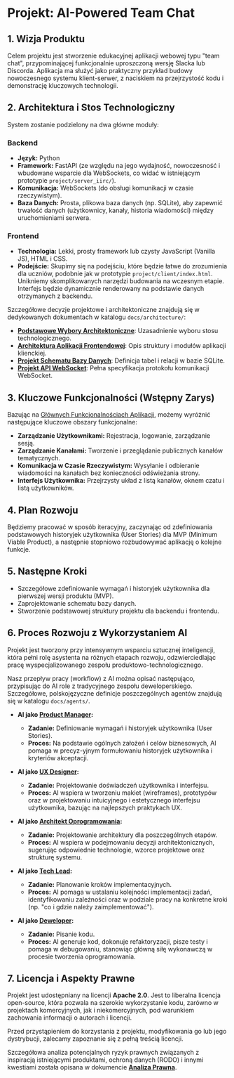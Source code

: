 # Projekt: AI-Powered Team Chat

## 1. Wizja Produktu

Celem projektu jest stworzenie edukacyjnej aplikacji webowej typu "team chat", przypominającej funkcjonalnie uproszczoną wersję Slacka lub Discorda. Aplikacja ma służyć jako praktyczny przykład budowy nowoczesnego systemu klient-serwer, z naciskiem na przejrzystość kodu i demonstrację kluczowych technologii.

## 2. Architektura i Stos Technologiczny

System zostanie podzielony na dwa główne moduły:

### Backend
- **Język:** Python
- **Framework:** FastAPI (ze względu na jego wydajność, nowoczesność i wbudowane wsparcie dla WebSockets, co widać w istniejącym prototypie `project/server_iirc/`).
- **Komunikacja:** WebSockets (do obsługi komunikacji w czasie rzeczywistym).
- **Baza Danych:** Prosta, plikowa baza danych (np. SQLite), aby zapewnić trwałość danych (użytkownicy, kanały, historia wiadomości) między uruchomieniami serwera.

### Frontend
- **Technologia:** Lekki, prosty framework lub czysty JavaScript (Vanilla JS), HTML i CSS.
- **Podejście:** Skupimy się na podejściu, które będzie łatwe do zrozumienia dla uczniów, podobnie jak w prototypie `project/client/index.html`. Unikniemy skomplikowanych narzędzi budowania na wczesnym etapie. Interfejs będzie dynamicznie renderowany na podstawie danych otrzymanych z backendu.

Szczegółowe decyzje projektowe i architektoniczne znajdują się w dedykowanych dokumentach w katalogu `docs/architecture/`:
- **[Podstawowe Wybory Architektoniczne](docs/architecture/basic_choices.md)**: Uzasadnienie wyboru stosu technologicznego.
- **[Architektura Aplikacji Frontendowej](docs/architecture/frontend_architecture.md)**: Opis struktury i modułów aplikacji klienckiej.
- **[Projekt Schematu Bazy Danych](docs/architecture/database_schema.md)**: Definicja tabel i relacji w bazie SQLite.
- **[Projekt API WebSocket](docs/architecture/api_design.md)**: Pełna specyfikacja protokołu komunikacji WebSocket.

## 3. Kluczowe Funkcjonalności (Wstępny Zarys)

Bazując na [Głównych Funkcjonalnościach Aplikacji](docs/product/PRD/main_prd.md), możemy wyróżnić następujące kluczowe obszary funkcjonalne:

- **Zarządzanie Użytkownikami:** Rejestracja, logowanie, zarządzanie sesją.
- **Zarządzanie Kanałami:** Tworzenie i przeglądanie publicznych kanałów tematycznych.
- **Komunikacja w Czasie Rzeczywistym:** Wysyłanie i odbieranie wiadomości na kanałach bez konieczności odświeżania strony.
- **Interfejs Użytkownika:** Przejrzysty układ z listą kanałów, oknem czatu i listą użytkowników.

## 4. Plan Rozwoju

Będziemy pracować w sposób iteracyjny, zaczynając od zdefiniowania podstawowych historyjek użytkownika (User Stories) dla MVP (Minimum Viable Product), a następnie stopniowo rozbudowywać aplikację o kolejne funkcje.

## 5. Następne Kroki

- Szczegółowe zdefiniowanie wymagań i historyjek użytkownika dla pierwszej wersji produktu (MVP).
- Zaprojektowanie schematu bazy danych.
- Stworzenie podstawowej struktury projektu dla backendu i frontendu.

## 6. Proces Rozwoju z Wykorzystaniem AI

Projekt jest tworzony przy intensywnym wsparciu sztucznej inteligencji, która pełni rolę asystenta na różnych etapach rozwoju, odzwierciedlając pracę wyspecjalizowanego zespołu produktowo-technologicznego.

Nasz przepływ pracy (workflow) z AI można opisać następująco, przypisując do AI role z tradycyjnego zespołu deweloperskiego. Szczegółowe, polskojęzyczne definicje poszczególnych agentów znajdują się w katalogu `docs/agents/`.

- **AI jako [Product Manager](docs/agents/product-manager_pl.md):**
    - **Zadanie:** Definiowanie wymagań i historyjek użytkownika (User Stories).
    - **Proces:** Na podstawie ogólnych założeń i celów biznesowych, AI pomaga w precyz-yjnym formułowaniu historyjek użytkownika i kryteriów akceptacji.

- **AI jako [UX Designer](docs/agents/ux-designer_pl.md):**
    - **Zadanie:** Projektowanie doświadczeń użytkownika i interfejsu.
    - **Proces:** AI wspiera w tworzeniu makiet (wireframes), prototypów oraz w projektowaniu intuicyjnego i estetycznego interfejsu użytkownika, bazując na najlepszych praktykach UX.

- **AI jako [Architekt Oprogramowania](docs/agents/solution-architect_pl.md):**
    - **Zadanie:** Projektowanie architektury dla poszczególnych etapów.
    - **Proces:** AI wspiera w podejmowaniu decyzji architektonicznych, sugerując odpowiednie technologie, wzorce projektowe oraz strukturę systemu.

- **AI jako [Tech Lead](docs/agents/tech-lead-task-planner_pl.md):**
    - **Zadanie:** Planowanie kroków implementacyjnych.
    - **Proces:** AI pomaga w ustalaniu kolejności implementacji zadań, identyfikowaniu zależności oraz w podziale pracy na konkretne kroki (np. "co i gdzie należy zaimplementować").

- **AI jako [Deweloper](docs/agents/software-developer_pl.md):**
    - **Zadanie:** Pisanie kodu.
    - **Proces:** AI generuje kod, dokonuje refaktoryzacji, pisze testy i pomaga w debugowaniu, stanowiąc główną siłę wykonawczą w procesie tworzenia oprogramowania.

## 7. Licencja i Aspekty Prawne

Projekt jest udostępniany na licencji **Apache 2.0**. Jest to liberalna licencja open-source, która pozwala na szerokie wykorzystanie kodu, zarówno w projektach komercyjnych, jak i niekomercyjnych, pod warunkiem zachowania informacji o autorach i licencji.

Przed przystąpieniem do korzystania z projektu, modyfikowania go lub jego dystrybucji, zalecamy zapoznanie się z pełną treścią licencji.

Szczegółowa analiza potencjalnych ryzyk prawnych związanych z inspiracją istniejącymi produktami, ochroną danych (RODO) i innymi kwestiami została opisana w dokumencie **[Analiza Prawna](docs/legal.md)**.
